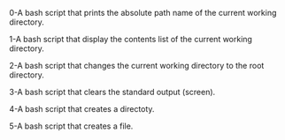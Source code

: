 0-A bash script that prints the absolute path name of the current working directory.

1-A bash script that display the contents list of the current working directory.

2-A bash script that changes the current working directory to the root directory.

3-A bash script that clears the standard output (screen).

4-A bash script that creates a directoty.

5-A bash script that creates a file.
